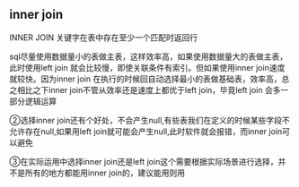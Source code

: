 ## inner join

INNER JOIN 关键字在表中存在至少一个匹配时返回行




sql尽量使用数据量小的表做主表，这样效率高，如果使用数据量大的表做主表，此时使用left join 就会比较慢，即使关联条件有索引。但如果使用inner join速度就较快。因为inner join 在执行的时候回自动选择最小的表做基础表，效率高，总之相比之下inner join不管从效率还是速度上都优于left join，毕竟left join 会多一部分逻辑运算

②选择inner join还有个好处，不会产生null,有些表我们在定义的时候某些字段不允许存在null,如果用left join就可能会产生null,此时软件就会报错，而inner join可以避免

③在实际运用中选择inner join还是left join这个需要根据实际场景进行选择，并不是所有的地方都能用inner join的，建议能用则用